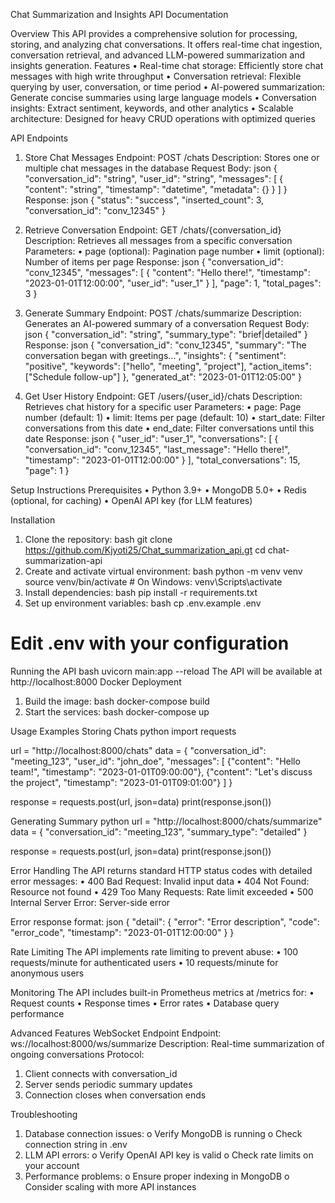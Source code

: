 Chat Summarization and Insights API Documentation

Overview
This API provides a comprehensive solution for processing, storing, and analyzing chat conversations. It offers real-time chat ingestion, conversation retrieval, and advanced LLM-powered summarization and insights generation.
Features
•	Real-time chat storage: Efficiently store chat messages with high write throughput
•	Conversation retrieval: Flexible querying by user, conversation, or time period
•	AI-powered summarization: Generate concise summaries using large language models
•	Conversation insights: Extract sentiment, keywords, and other analytics
•	Scalable architecture: Designed for heavy CRUD operations with optimized queries

API Endpoints
1. Store Chat Messages
Endpoint: POST /chats
Description: Stores one or multiple chat messages in the database
Request Body:
json
{
  "conversation_id": "string",
  "user_id": "string",
  "messages": [
    {
      "content": "string",
      "timestamp": "datetime",
      "metadata": {}
    }
  ]
}
Response:
json
{
  "status": "success",
  "inserted_count": 3,
  "conversation_id": "conv_12345"
}

2. Retrieve Conversation
Endpoint: GET /chats/{conversation_id}
Description: Retrieves all messages from a specific conversation
Parameters:
•	page (optional): Pagination page number
•	limit (optional): Number of items per page
Response:
json
{
  "conversation_id": "conv_12345",
  "messages": [
    {
      "content": "Hello there!",
      "timestamp": "2023-01-01T12:00:00",
      "user_id": "user_1"
    }
  ],
  "page": 1,
  "total_pages": 3
}

3. Generate Summary
Endpoint: POST /chats/summarize
Description: Generates an AI-powered summary of a conversation
Request Body:
json
{
  "conversation_id": "string",
  "summary_type": "brief|detailed" 
}
Response:
json
{
  "conversation_id": "conv_12345",
  "summary": "The conversation began with greetings...",
  "insights": {
    "sentiment": "positive",
    "keywords": ["hello", "meeting", "project"],
    "action_items": ["Schedule follow-up"]
  },
  "generated_at": "2023-01-01T12:05:00"
}

4. Get User History
Endpoint: GET /users/{user_id}/chats
Description: Retrieves chat history for a specific user
Parameters:
•	page: Page number (default: 1)
•	limit: Items per page (default: 10)
•	start_date: Filter conversations from this date
•	end_date: Filter conversations until this date
Response:
json
{
  "user_id": "user_1",
  "conversations": [
    {
      "conversation_id": "conv_12345",
      "last_message": "Hello there!",
      "timestamp": "2023-01-01T12:00:00"
    }
  ],
  "total_conversations": 15,
  "page": 1
}

Setup Instructions
Prerequisites
•	Python 3.9+
•	MongoDB 5.0+
•	Redis (optional, for caching)
•	OpenAI API key (for LLM features)

Installation
1.	Clone the repository:
bash
git clone https://github.com/Kjyoti25/Chat_summarization_api.gt
cd chat-summarization-api
2.	Create and activate virtual environment:
bash
python -m venv venv
source venv/bin/activate  # On Windows: venv\Scripts\activate
3.	Install dependencies:
bash
pip install -r requirements.txt
4.	Set up environment variables:
bash
cp .env.example .env
# Edit .env with your configuration

Running the API
bash
uvicorn main:app --reload
The API will be available at http://localhost:8000
Docker Deployment
1.	Build the image:
bash
docker-compose build
2.	Start the services:
bash
docker-compose up


Usage Examples
Storing Chats
python
import requests

url = "http://localhost:8000/chats"
data = {
    "conversation_id": "meeting_123",
    "user_id": "john_doe",
    "messages": [
        {"content": "Hello team!", "timestamp": "2023-01-01T09:00:00"},
        {"content": "Let's discuss the project", "timestamp": "2023-01-01T09:01:00"}
    ]
}

response = requests.post(url, json=data)
print(response.json())


Generating Summary
python
url = "http://localhost:8000/chats/summarize"
data = {
    "conversation_id": "meeting_123",
    "summary_type": "detailed"
}

response = requests.post(url, json=data)
print(response.json())


Error Handling
The API returns standard HTTP status codes with detailed error messages:
•	400 Bad Request: Invalid input data
•	404 Not Found: Resource not found
•	429 Too Many Requests: Rate limit exceeded
•	500 Internal Server Error: Server-side error




Error response format:
json
{
  "detail": {
    "error": "Error description",
    "code": "error_code",
    "timestamp": "2023-01-01T12:00:00"
  }
}

Rate Limiting
The API implements rate limiting to prevent abuse:
•	100 requests/minute for authenticated users
•	10 requests/minute for anonymous users

Monitoring
The API includes built-in Prometheus metrics at /metrics for:
•	Request counts
•	Response times
•	Error rates
•	Database query performance




Advanced Features
WebSocket Endpoint
Endpoint: ws://localhost:8000/ws/summarize
Description: Real-time summarization of ongoing conversations
Protocol:
1.	Client connects with conversation_id
2.	Server sends periodic summary updates
3.	Connection closes when conversation ends

Troubleshooting
1.	Database connection issues:
o	Verify MongoDB is running
o	Check connection string in .env
2.	LLM API errors:
o	Verify OpenAI API key is valid
o	Check rate limits on your account
3.	Performance problems:
o	Ensure proper indexing in MongoDB
o	Consider scaling with more API instances






